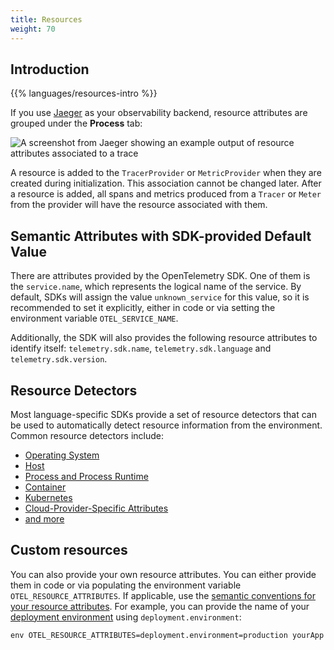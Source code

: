 ```yaml
---
title: Resources
weight: 70
---
```


## Introduction

{{% languages/resources-intro %}}

If you use [Jaeger](https://www.jaegertracing.io/) as your observability
backend, resource attributes are grouped under the **Process** tab:

![A screenshot from Jaeger showing an example output of resource attributes associated to a trace](screenshot-jaeger-resources.png)

A resource is added to the `TracerProvider` or `MetricProvider` when they are
created during initialization. This association cannot be changed later. After a
resource is added, all spans and metrics produced from a `Tracer` or `Meter`
from the provider will have the resource associated with them.

## Semantic Attributes with SDK-provided Default Value

There are attributes provided by the OpenTelemetry SDK. One of them is the
`service.name`, which represents the logical name of the service. By default,
SDKs will assign the value `unknown_service` for this value, so it is
recommended to set it explicitly, either in code or via setting the environment
variable `OTEL_SERVICE_NAME`.

Additionally, the SDK will also provides the following resource attributes to
identify itself: `telemetry.sdk.name`, `telemetry.sdk.language` and
`telemetry.sdk.version`.

## Resource Detectors

Most language-specific SDKs provide a set of resource detectors that can be used
to automatically detect resource information from the environment. Common
resource detectors include:

- [Operating System](/docs/specs/semconv/resource/os/)
- [Host](/docs/specs/semconv/resource/host/)
- [Process and Process Runtime](/docs/specs/semconv/resource/process/)
- [Container](/docs/specs/semconv/resource/container/)
- [Kubernetes](/docs/specs/semconv/resource/k8s/)
- [Cloud-Provider-Specific Attributes](/docs/specs/semconv/resource/#cloud-provider-specific-attributes)
- [and more](/docs/specs/semconv/resource/)

## Custom resources

You can also provide your own resource attributes. You can either provide them
in code or via populating the environment variable `OTEL_RESOURCE_ATTRIBUTES`.
If applicable, use the
[semantic conventions for your resource attributes](/docs/specs/semconv/resource).
For example, you can provide the name of your
[deployment environment](/docs/specs/semconv/resource/deployment-environment/)
using `deployment.environment`:

```shell
env OTEL_RESOURCE_ATTRIBUTES=deployment.environment=production yourApp
```
